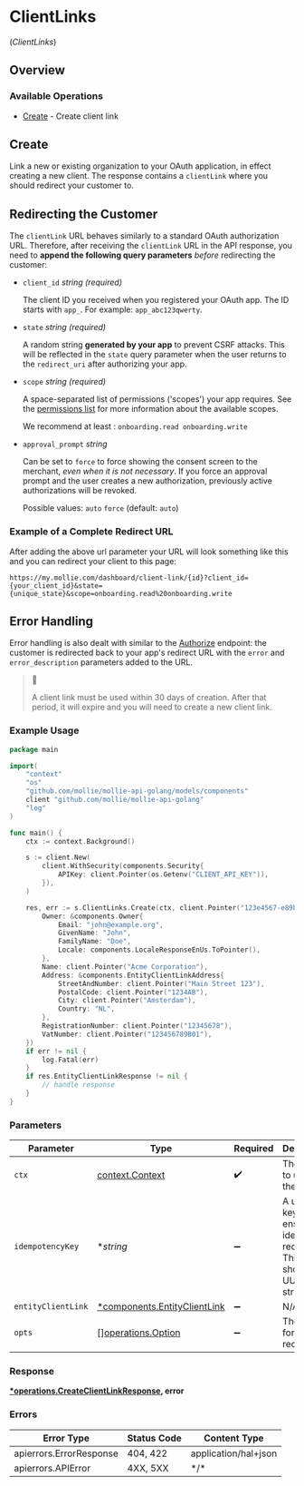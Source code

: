 # ClientLinks
(*ClientLinks*)

## Overview

### Available Operations

* [Create](#create) - Create client link

## Create

Link a new or existing organization to your OAuth application, in effect creating a new client. The response
contains a `clientLink` where you should redirect your customer to.

## Redirecting the Customer

The `clientLink` URL behaves similarly to a standard OAuth authorization URL. Therefore, after receiving the
`clientLink` URL in the API response, you need to **append the following query parameters** *before* redirecting
the customer:

* `client_id` _string (required)_

  The client ID you received when you registered your OAuth app. The ID starts with `app_`. For example:
  `app_abc123qwerty`.

* `state` _string (required)_

  A random string **generated by your app** to prevent CSRF attacks. This will be reflected in the `state` query
  parameter when the user returns to the `redirect_uri` after authorizing your app.

* `scope` _string (required)_

  A space-separated list of permissions ('scopes') your app requires. See the
  [permissions list](https://docs.mollie.com/docs/connect-permissions) for more information about the available
  scopes.

  We recommend at least : `onboarding.read onboarding.write`

* `approval_prompt` _string_

  Can be set to `force` to force showing the consent screen to the merchant, *even when it is not necessary*. If you
  force an approval prompt and the user creates a new authorization, previously active authorizations will be
  revoked.

  Possible values: `auto` `force` (default: `auto`)

### Example of a Complete Redirect URL

After adding the above url parameter your URL will look something like this and you can redirect your client to this
page:

```
https://my.mollie.com/dashboard/client-link/{id}?client_id={your_client_id}&state={unique_state}&scope=onboarding.read%20onboarding.write
```

## Error Handling

Error handling is also dealt with similar to the [Authorize](https://docs.mollie.com/reference/authorize) endpoint:
the customer is redirected back to your app's redirect URL with the `error` and `error_description` parameters added
to the URL.

> 🚧
>
> A client link must be used within 30 days of creation. After that period, it will expire and you will need to create a new client link.

### Example Usage

<!-- UsageSnippet language="go" operationID="create-client-link" method="post" path="/client-links" -->
```go
package main

import(
	"context"
	"os"
	"github.com/mollie/mollie-api-golang/models/components"
	client "github.com/mollie/mollie-api-golang"
	"log"
)

func main() {
    ctx := context.Background()

    s := client.New(
        client.WithSecurity(components.Security{
            APIKey: client.Pointer(os.Getenv("CLIENT_API_KEY")),
        }),
    )

    res, err := s.ClientLinks.Create(ctx, client.Pointer("123e4567-e89b-12d3-a456-426"), &components.EntityClientLink{
        Owner: &components.Owner{
            Email: "john@example.org",
            GivenName: "John",
            FamilyName: "Doe",
            Locale: components.LocaleResponseEnUs.ToPointer(),
        },
        Name: client.Pointer("Acme Corporation"),
        Address: &components.EntityClientLinkAddress{
            StreetAndNumber: client.Pointer("Main Street 123"),
            PostalCode: client.Pointer("1234AB"),
            City: client.Pointer("Amsterdam"),
            Country: "NL",
        },
        RegistrationNumber: client.Pointer("12345678"),
        VatNumber: client.Pointer("123456789B01"),
    })
    if err != nil {
        log.Fatal(err)
    }
    if res.EntityClientLinkResponse != nil {
        // handle response
    }
}
```

### Parameters

| Parameter                                                                        | Type                                                                             | Required                                                                         | Description                                                                      | Example                                                                          |
| -------------------------------------------------------------------------------- | -------------------------------------------------------------------------------- | -------------------------------------------------------------------------------- | -------------------------------------------------------------------------------- | -------------------------------------------------------------------------------- |
| `ctx`                                                                            | [context.Context](https://pkg.go.dev/context#Context)                            | :heavy_check_mark:                                                               | The context to use for the request.                                              |                                                                                  |
| `idempotencyKey`                                                                 | **string*                                                                        | :heavy_minus_sign:                                                               | A unique key to ensure idempotent requests. This key should be a UUID v4 string. | 123e4567-e89b-12d3-a456-426                                                      |
| `entityClientLink`                                                               | [*components.EntityClientLink](../../models/components/entityclientlink.md)      | :heavy_minus_sign:                                                               | N/A                                                                              |                                                                                  |
| `opts`                                                                           | [][operations.Option](../../models/operations/option.md)                         | :heavy_minus_sign:                                                               | The options for this request.                                                    |                                                                                  |

### Response

**[*operations.CreateClientLinkResponse](../../models/operations/createclientlinkresponse.md), error**

### Errors

| Error Type              | Status Code             | Content Type            |
| ----------------------- | ----------------------- | ----------------------- |
| apierrors.ErrorResponse | 404, 422                | application/hal+json    |
| apierrors.APIError      | 4XX, 5XX                | \*/\*                   |